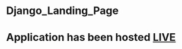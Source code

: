 # Django_Landing_Page
# Application has been hosted [LIVE](https://landing-page-task.herokuapp.com/)
